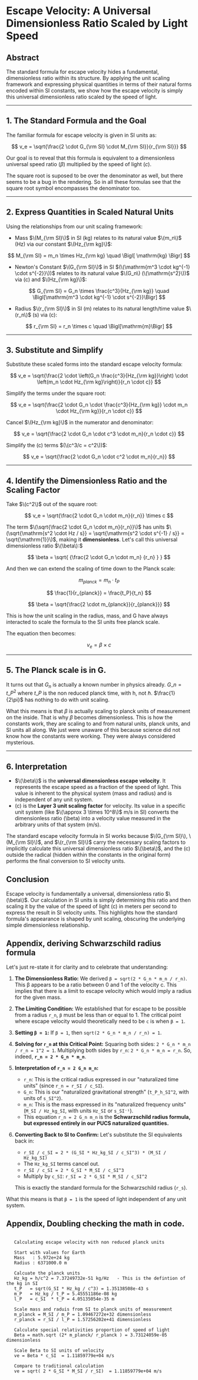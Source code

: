 # Escape Velocity: A Universal Dimensionless Ratio Scaled by Light Speed

## Abstract

The standard formula for escape velocity hides a fundamental, dimensionless ratio within its structure. By applying the unit scaling framework and expressing physical quantities in terms of their natural forms encoded within SI constants, we show how the escape velocity is simply this universal dimensionless ratio scaled by the speed of light.

---

## 1. The Standard Formula and the Goal

The familiar formula for escape velocity is given in SI units as:

$$
v_e = \sqrt{\frac{2 \cdot G_{\rm SI} \cdot M_{\rm SI}}{r_{\rm SI}}}
$$

Our goal is to reveal that this formula is equivalent to a dimensionless universal speed ratio ($\beta$) multiplied by the speed of light ($c$).

The square root is suposed to be over the denominator as well, but there seems to be a bug in the rendering. So in all these formulas see that the square root symbol encompasses the denominator too. 

---

## 2. Express Quantities in Scaled Natural Units

Using the relationships from our unit scaling framework:
-   Mass $\(M_{\rm SI}\)$ in SI (kg) relates to its natural value $\(m_n\)$ (Hz) via our constant $\(Hz_{\rm kg}\)$:
    
$$
M_{\rm SI} = m_n \times Hz_{\rm kg} \quad \Bigl[ \mathrm{kg} \Bigr]
$$

-   Newton's Constant $\(G_{\rm SI}\)$ in SI $(\(\mathrm{m^3 \cdot kg^{-1} \cdot s^{-2}}\))$ relates to its natural value $\(G_n\) (\(\mathrm{s^2}\))$ via \(c\) and $\(Hz_{\rm kg}\)$:

$$
G_{\rm SI} = G_n \times \frac{c^3}{Hz_{\rm kg}} \quad \Bigl[\mathrm{m^3 \cdot kg^{-1} \cdot s^{-2}}\Bigr]
$$

-   Radius $\(r_{\rm SI}\)$ in SI (m) relates to its natural length/time value $\(r_n\)$ (s) via \(c\):

$$
r_{\rm SI} = r_n \times c \quad \Bigl[\mathrm{m}\Bigr]
$$

---

## 3. Substitute and Simplify

Substitute these scaled forms into the standard escape velocity formula:

$$
v_e = \sqrt{\frac{2 \cdot \left(G_n \frac{c^3}{Hz_{\rm kg}}\right) \cdot \left(m_n \cdot Hz_{\rm kg}\right)}{r_n \cdot c}}
$$

Simplify the terms under the square root:

$$
v_e = \sqrt{\frac{2 \cdot G_n \cdot \frac{c^3}{Hz_{\rm kg}} \cdot m_n \cdot Hz_{\rm kg}}{r_n \cdot c}}
$$

Cancel $\(Hz_{\rm kg}\)$ in the numerator and denominator:

$$
v_e = \sqrt{\frac{2 \cdot G_n \cdot c^3 \cdot m_n}{r_n \cdot c}}
$$

Simplify the \(c\) terms $(\(c^3/c = c^2\))$:

$$
v_e = \sqrt{\frac{2 \cdot G_n \cdot c^2 \cdot m_n}{r_n}}
$$


---

## 4. Identify the Dimensionless Ratio and the Scaling Factor

Take $\(c^2\)$ out of the square root:

$$
v_e = \sqrt{\frac{2 \cdot G_n \cdot m_n}{r_n}} \times c
$$

The term $\(\sqrt{\frac{2 \cdot G_n  \cdot m_n}{r_n}}\)$ has units $\(\sqrt{\mathrm{s^2 \cdot Hz / s}} = \sqrt{\mathrm{s^2 \cdot s^{-1} / s}} = \sqrt{\mathrm{1}}\)$, making it **dimensionless**. Let's call this universal dimensionless ratio $\(\beta\):$

$$
\beta = \sqrt{ {\frac{2 \cdot G_n \cdot m_n} {r_n} } }
$$

And then we can extend the scaling of time down to the Planck scale:

$$
m_{planck} = m_n \cdot t_P
$$

$$
\frac{1}{r_{planck}} = \frac{t_P}{t_n}
$$

$$
\beta = \sqrt{\frac{2 \cdot m_{planck}}{r_{planck}}}
$$

This is how the unit scaling in the radius, mass, and G have always interacted to scale the formula to the SI units free planck scale.


The equation then becomes:

$$
v_e = \beta \times c
$$

---

## 5. The Planck scale is in G.

It turns out that $G_n$ is actually a known number in physics already.  $G\_n = t\_P^2$ where $t\_P$ is the non reduced planck time, with h, not $\hbar$.  $\frac{1}{2\pi}$ has nothing to do with unit scaling.  

What this means is that $\beta$ is actually scaling to planck units of measurement on the inside. That is why $\beta$ becomes dimensionless. This is how the constants work, they are scaling to and from  natural units, planck units, and SI units all along. We just were unaware of this because science did not know how the constants were working. They were always considered mysterious. 

---

## 6. Interpretation

-   $\(\beta\)$ is the **universal dimensionless escape velocity**. It represents the escape speed as a fraction of the speed of light. This value is inherent to the physical system (mass and radius) and is independent of any unit system.
-   \(c\) is the **Layer 3 unit scaling factor** for velocity. Its value in a specific unit system (like $\(\approx 3 \times 10^8\)$ m/s in SI) converts the dimensionless ratio \(\beta\) into a velocity value measured in the arbitrary units of that system (m/s).

The standard escape velocity formula in SI works because $\(G_{\rm SI}\), \(M_{\rm SI}\)$, and $\(r_{\rm SI}\)$ carry the necessary scaling factors to implicitly calculate this universal dimensionless ratio $\(\beta\)$, and the \(c\) outside the radical (hidden within the constants in the original form) performs the final conversion to SI velocity units.

## Conclusion

Escape velocity is fundamentally a universal, dimensionless ratio $\(\beta\)$. Our calculation in SI units is simply determining this ratio and then scaling it by the value of the speed of light \(c\) in meters per second to express the result in SI velocity units. This highlights how the standard formula's appearance is shaped by unit scaling, obscuring the underlying simple dimensionless relationship.

## Appendix, deriving Schwarzschild radius formula

Let's just re-state it for clarity and to celebrate that understanding:

1.  **The Dimensionless Ratio:**
    We derived `β = sqrt(2 * G_n * m_n / r_n)`.
    This β appears to be a ratio between 0 and 1 of the velocity c. 
    This implies that there is a limit to escape velocity which would imply a radius for the given mass.

2.  **The Limiting Condition:**
    We established that for escape to be possible from a radius `r_n`, `β` must be less than or equal to 1. The critical point where escape velocity would theoretically need to be `c` is when `β = 1`.

3.  **Setting `β = 1`:**
    If `β = 1`, then `sqrt(2 * G_n * m_n / r_n) = 1`.

4.  **Solving for `r_n` at this Critical Point:**
    Squaring both sides: `2 * G_n * m_n / r_n = 1^2 = 1`.
    Multiplying both sides by `r_n`: `2 * G_n * m_n = r_n`.
    So, indeed, **`r_n = 2 * G_n * m_n`**.

5.  **Interpretation of `r_n = 2 G_n m_n`:**
    *   `r_n`: This is the critical radius expressed in our "naturalized time units" (since `r_n = r_SI / c_SI`).
    *   `G_n`: This is our "naturalized gravitational strength" (`t_P_h_SI^2`, with units of `s_SI^2`).
    *   `m_n`: This is the mass expressed in its "naturalized frequency units" (`M_SI / Hz_kg_SI`, with units `Hz_SI` or `s_SI⁻¹`).
    *   This equation `r_n = 2 G_n m_n` is the **Schwarzschild radius formula, but expressed entirely in our PUCS naturalized quantities.**

6.  **Converting Back to SI to Confirm:**
    Let's substitute the SI equivalents back in:
    *   `r_SI / c_SI = 2 * (G_SI * Hz_kg_SI / c_SI^3) * (M_SI / Hz_kg_SI)`
    *   The `Hz_kg_SI` terms cancel out.
    *   `r_SI / c_SI = 2 * G_SI * M_SI / c_SI^3`
    *   Multiply by `c_SI`: `r_SI = 2 * G_SI * M_SI / c_SI^2`

    This is exactly the standard formula for the Schwarzschild radius (`r_s`).

What this means is that `β = 1` is the speed of light independent of any unit system.


## Appendix, Doubling checking the math in code. 

```

   Calculating escape velocity with non reduced planck units

   Start with values for Earth
   Mass   : 5.972e+24 kg
   Radius : 6371000.0 m

   Calcuate the planck units
   Hz_kg = h/c^2 = 7.37249732e-51 kg/Hz   - This is the defintion of the kg in SI
   t_P   = sqrt(G_SI * Hz_kg / c^3) = 1.35138508e-43 s
   m_P   = Hz_kg / t_P = 5.45551186e-08 kg
   l_P   = c_SI  * t_P = 4.05135054e-35 m 

   Scale mass and raduis from SI to planck units of measurement
   m_planck = M_SI / m_P = 1.09467272e+32 dimensionless
   r_planck = r_SI / l_P = 1.57256202e+41 dimensionless

   Calculate special relativities proportion of speed of light
   Beta = math.sqrt (2* m_planck/ r_planck ) = 3.73124059e-05 dimensionless

   Scale Beta to SI units of velocity
   ve = Beta * c_SI  = 1.11859779e+04 m/s

   Compare to traditional calculation
   ve = sqrt( 2 * G_SI * M_SI / r_SI)  = 1.11859779e+04 m/s


``` 